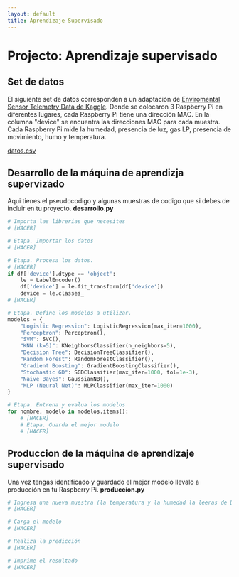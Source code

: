 ```yaml
---
layout: default
title: Aprendizaje Supervisado
---
```

# Projecto: Aprendizaje supervisado
## Set de datos
El siguiente set de datos corresponden a un adaptación de [Enviromental Sensor Telemetry Data de Kaggle](https://www.kaggle.com/garystafford/environmental-sensor-data-132k). 
Donde se colocaron 3 Raspberry Pi en diferentes lugares, cada Raspberry Pi tiene una dirección MAC.
En la columna "device" se encuentra las direcciones MAC para cada muestra. 
Cada Raspberry Pi mide la humedad, presencia de luz, gas LP, presencia de movimiento, humo y temperatura.

[datos.csv](/datos/am/supervisado/practica/1/datos.csv)

## Desarrollo de la máquina de aprendizja supervizado
Aqui tienes el pseudocodigo y algunas muestras de codigo que si debes de incluir en tu proyecto.
**desarrollo.py**
```python
# Importa las librerias que necesites
# [HACER]

# Etapa. Importar los datos
# [HACER]

# Etapa. Procesa los datos.
# [HACER]
if df['device'].dtype == 'object':
    le = LabelEncoder()
    df['device'] = le.fit_transform(df['device'])
    device = le.classes_
# [HACER]

# Etapa. Define los modelos a utilizar.
modelos = {
    "Logistic Regression": LogisticRegression(max_iter=1000),
    "Perceptron": Perceptron(),
    "SVM": SVC(),
    "KNN (k=5)": KNeighborsClassifier(n_neighbors=5),
    "Decision Tree": DecisionTreeClassifier(),
    "Random Forest": RandomForestClassifier(),
    "Gradient Boosting": GradientBoostingClassifier(),
    "Stochastic GD": SGDClassifier(max_iter=1000, tol=1e-3),
    "Naive Bayes": GaussianNB(),
    "MLP (Neural Net)": MLPClassifier(max_iter=1000)
}

# Etapa. Entrena y evalua los modelos
for nombre, modelo in modelos.items():
    # [HACER]
    # Etapa. Guarda el mejor modelo
    # [HACER]

```

## Produccion de la máquina de aprendizaje supervisado
Una vez tengas identificado y guardado el mejor modelo llevalo a producción en tu Raspberry Pi.
**produccion.py**
```python
# Ingresa una nueva muestra (la temperatura y la humedad la leeras de DHT11, lo demas si puede ser invetado)
# [HACER]

# Carga el modelo
# [HACER]

# Realiza la predicción
# [HACER]

# Imprime el resultado
# [HACER]

```

